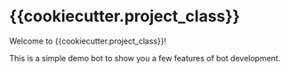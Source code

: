 # {{cookiecutter.project_class}}

Welcome to {{cookiecutter.project_class}}!

This is a simple demo bot to show you a few features of bot development.
